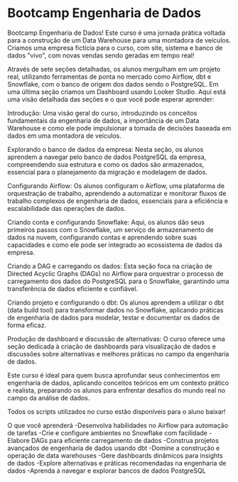 # Bootcamp Engenharia de Dados

Bootcamp Engenharia de Dados! Este curso  é uma jornada prática voltada para a construção de um Data Warehouse para uma montadora de veículos. Criamos uma empresa fictícia para o curso, com site, sistema e banco de dados "vivo", com novas vendas sendo geradas em tempo real!

Através de sete seções detalhadas, os alunos mergulham em um projeto real, utilizando ferramentas de ponta no mercado como Airflow, dbt e Snowflake, com o banco de origem dos dados sendo o PostgreSQL. Em uma última seção criamos um Dashboard usando Looker Studio. Aqui está uma visão detalhada das seções e o que você pode esperar aprender:

Introdução: Uma visão geral do curso, introduzindo os conceitos fundamentais da engenharia de dados, a importância de um Data Warehouse e como ele pode impulsionar a tomada de decisões baseada em dados em uma montadora de veículos.

Explorando o banco de dados da empresa: Nesta seção, os alunos aprendem a navegar pelo banco de dados PostgreSQL da empresa, compreendendo sua estrutura e como os dados são armazenados, essencial para o planejamento da migração e modelagem de dados.

Configurando Airflow: Os alunos configuram o Airflow, uma plataforma de orquestração de trabalho, aprendendo a automatizar e monitorar fluxos de trabalho complexos de engenharia de dados, essenciais para a eficiência e escalabilidade das operações de dados.

Criando conta e configurando Snowflake: Aqui, os alunos dão seus primeiros passos com o Snowflake, um serviço de armazenamento de dados na nuvem, configurando contas e aprendendo sobre suas capacidades e como ele pode ser integrado ao ecossistema de dados da empresa.

Criando a DAG e carregando os dados: Esta seção foca na criação de Directed Acyclic Graphs (DAGs) no Airflow para orquestrar o processo de carregamento dos dados do PostgreSQL para o Snowflake, garantindo uma transferência de dados eficiente e confiável.

Criando projeto e configurando o dbt: Os alunos aprendem a utilizar o dbt (data build tool) para transformar dados no Snowflake, aplicando práticas de engenharia de dados para modelar, testar e documentar os dados de forma eficaz.

Produção de dashboard e discussão de alternativas: O curso oferece uma seção dedicada à criação de dashboards para visualização de dados e discussões sobre alternativas e melhores práticas no campo da engenharia de dados.

Este curso é ideal para quem busca aprofundar seus conhecimentos em engenharia de dados, aplicando conceitos teóricos em um contexto prático e realista, preparando os alunos para enfrentar desafios do mundo real no campo da análise de dados.

Todos os scripts utilizados no curso estão disponíveis para o aluno baixar!

O que você aprenderá
-Desenvolva habilidades no Airflow para automação de tarefas
-Crie e configure ambientes no Snowflake com facilidade
-Elabore DAGs para eficiente carregamento de dados
-Construa projetos avançados de engenharia de dados usando dbt
-Domine a construção e operação de data warehouses
-Gere dashboards dinâmicos para insights de dados
-Explore alternativas e práticas recomendadas na engenharia de dados
-Aprenda a navegar e explorar bancos de dados PostgreSQL
 
